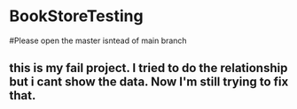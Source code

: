 # BookStoreTesting

#Please open the master isntead of main branch

## this is my fail project. I tried to do the relationship but i cant show the data. Now I'm still trying to fix that.
